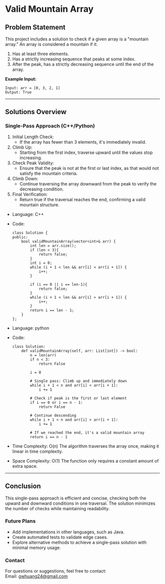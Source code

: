 # **Valid Mountain Array**

## **Problem Statement**
This project includes a solution to check if a given array is a "mountain array." An array is considered a mountain if it:
1. Has at least three elements.
2. Has a strictly increasing sequence that peaks at some index.
3. After the peak, has a strictly decreasing sequence until the end of the array.

**Example Input:**
  ```
  Input: arr = [0, 3, 2, 1]
  Output: True

  ```
---

## **Solutions Overview**
### **Single-Pass Approach (C++/Python)**
1. Initial Length Check:
   - If the array has fewer than 3 elements, it's immediately invalid.
2. Climb Up:
   - Starting from the first index, traverse upward until the values stop increasing.
3. Check Peak Validity:
   - Ensure that the peak is not at the first or last index, as that would not satisfy the mountain criteria.
4. Climb Down:
   - Continue traversing the array downward from the peak to verify the decreasing condition.
5. Final Verification:
   - Return true if the traversal reaches the end, confirming a valid mountain structure.   
   
- Language: C++
- Code:
  ```
  class Solution {
  public:
      bool validMountainArray(vector<int>& arr) {
          int len = arr.size();
          if (len < 3){
              return false;
          }
          int i = 0;
          while (i + 1 < len && arr[i] < arr[i + 1]) {
              i++;
          }
  
          if (i == 0 || i == len-1){
              return false;
          }
          while (i + 1 < len && arr[i] > arr[i + 1]) {
              i++;
          }
          return i == len - 1;
      }
  };
  ```
  
- Language: python
- Code:
  ```
  class Solution:
      def validMountainArray(self, arr: List[int]) -> bool:
          n = len(arr)
          if n < 3:
              return False
  
          i = 0
  
          # Single pass: Climb up and immediately down
          while i + 1 < n and arr[i] < arr[i + 1]:
              i += 1
  
          # Check if peak is the first or last element
          if i == 0 or i == n - 1:
              return False
  
          # Continue descending
          while i + 1 < n and arr[i] > arr[i + 1]:
              i += 1
  
          # If we reached the end, it's a valid mountain array
          return i == n - 1
  ```


- Time Complexity: O(n)
  The algorithm traverses the array once, making it linear in time complexity.
- Space Complexity: O(1)
  The function only requires a constant amount of extra space.

---

## **Conclusion**
This single-pass approach is efficient and concise, checking both the upward and downward conditions in one traversal. The solution minimizes the number of checks while maintaining readability.

### **Future Plans**
- Add implementations in other languages, such as Java.
- Create automated tests to validate edge cases.
- Explore alternative methods to achieve a single-pass solution with minimal memory usage.
  
### **Contact**
For questions or suggestions, feel free to contact:  
Email: gwhuang24@gmail.com
